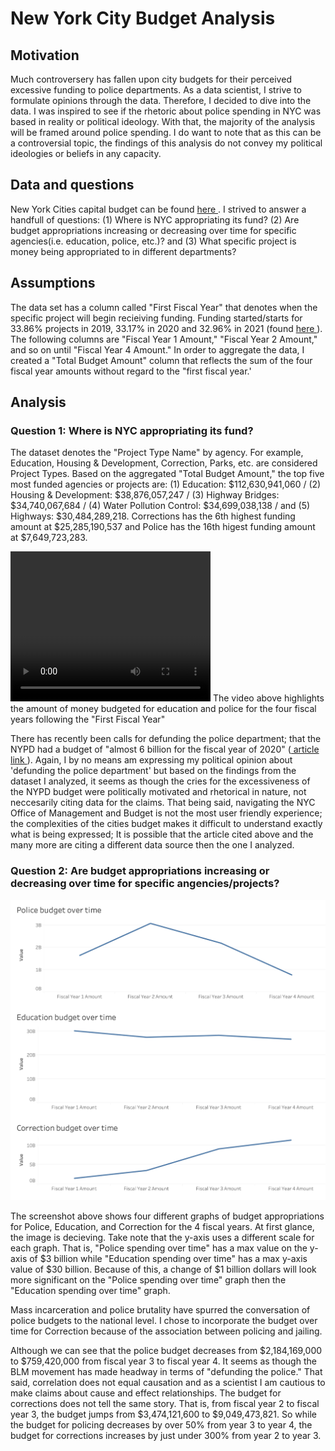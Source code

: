 # New York City Budget Analysis

## Motivation

Much controversery has fallen upon city budgets for their perceived excessive funding to police departments. As a data scientist, I strive to formulate opinions through the  data. Therefore, I decided to dive into the data. I was inspired to see if the rhetoric about police spending in NYC was based in reality or political ideology. With that, the majority of the analysis will be framed around police spending.  I do want to note that as this can be a controversial topic, the findings of this analysis do not convey my political ideologies or beliefs in any capacity. 

## Data and questions
New York Cities capital budget can be found <a href="https://data.cityofnewyork.us/City-Government/Capital-Budget/46m8-77gv"> here </a>. I strived to answer a handfull of questions: (1) Where is NYC appropriating its fund? (2) Are budget appropriations increasing or decreasing over time for specific agencies(i.e. education, police, etc.)? and (3) What specific project is money being appropriated to in different departments?

## Assumptions
The data set has a column called "First Fiscal Year" that denotes when the specific project will begin recieiving funding. Funding started/starts for 33.86% projects in 2019, 33.17% in 2020 and 32.96% in 2021 (found <a href= "./eda.ipynb"> here </a>).  The following columns are "Fiscal Year 1 Amount," "Fiscal Year 2 Amount," and so on until "Fiscal Year 4 Amount." In order to aggregate the data, I created a "Total Budget Amount" column that reflects the sum of the four fiscal year amounts without regard to the "first fiscal year.'  

## Analysis 
### Question 1: Where is NYC appropriating its fund?
The dataset denotes the "Project Type Name" by agency. For example, Education, Housing & Development, Correction, Parks, etc. are considered Project Types. Based on the aggregated "Total Budget Amount," the top five most funded agencies or projects are: (1) Education: $112,630,941,060 / (2) Housing & Development: $38,876,057,247 / (3) Highway Bridges: $34,740,067,684 / (4) Water Pollution Control: $34,699,038,138 / and (5) Highways: $30,484,289,218. Corrections has the 6th highest funding amount at $25,285,190,537 and Police has the 16th higest funding amount at $7,649,723,283.

<video width="320" height="240" controls>
  <source src="./Images/Total_budget_spending.mov" type="video/mp4">
</video>
The video above highlights the amount of money budgeted for education and police for the four fiscal years following the "First Fiscal Year"

There has recently been calls for defunding the police department; that the NYPD had a budget of "almost 6 billion for the fiscal year of 2020" (<a href="https://www.cnn.com/2020/07/01/us/new-york-budget-nypd-1-billion-cut-trnd/index.html"> article link </a>). Again, I by no means am expressing my political opinion about 'defunding the police department' but based on the findings from the dataset I analyzed, it seems as though the cries for the excessiveness of the NYPD budget were politically motivated and rhetorical in nature, not neccesarily citing data for the claims. That being said, navigating the NYC Office of Management and Budget is not the most user friendly experience; the complexities of the cities budget makes it difficult to understand exactly what is being expressed; It is possible that the article cited above and the many more are citing a different data source then the one I analyzed. 

### Question 2: Are budget appropriations increasing or decreasing over time for specific angencies/projects?

<img src='./Images/budget_spending_over_time.png' alt="budget spending over time for police, education, correction">

The screenshot above shows four different graphs of budget appropriations for Police, Education, and Correction for the 4 fiscal years. At first glance, the image is decieving. Take note that the y-axis uses a different scale for each graph. That is, "Police spending over time" has a max value on the y-axis of $3 billion while "Education spending over time" has a max y-axis value of $30 billion. Because of this, a change of $1 billion dollars will look more significant on the "Police spending over time" graph then the "Education spending over time" graph. 

Mass incarceration and police brutality have spurred the conversation of police budgets to the national level. I chose to incorporate the budget over time for Correction because of the association between policing and jailing.

Although we can see that the police budget decreases from $2,184,169,000 to $759,420,000 from fiscal year 3 to fiscal year 4. It seems as though the BLM movement has made headway in terms of "defunding the police." That said, correlation does not equal causation and as a scientist I am cautious to make claims about cause and effect relationships. The budget for corrections does not tell the same story. That is, from fiscal year 2 to fiscal year 3, the budget jumps from $3,474,121,600 to $9,049,473,821. So while the budget for policing decreases by over 50% from year 3 to year 4, the budget for corrections increases by just under 300% from year 2 to year 3. 

